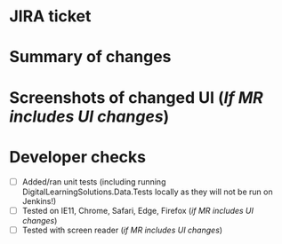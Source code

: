# JIRA ticket

# Summary of changes

# Screenshots of changed UI (*If MR includes UI changes*)

# Developer checks

- [ ] Added/ran unit tests (including running DigitalLearningSolutions.Data.Tests locally as they will not be run on Jenkins!)
- [ ] Tested on IE11, Chrome, Safari, Edge, Firefox (*if MR includes UI changes*)
- [ ] Tested with screen reader (*if MR includes UI changes*)